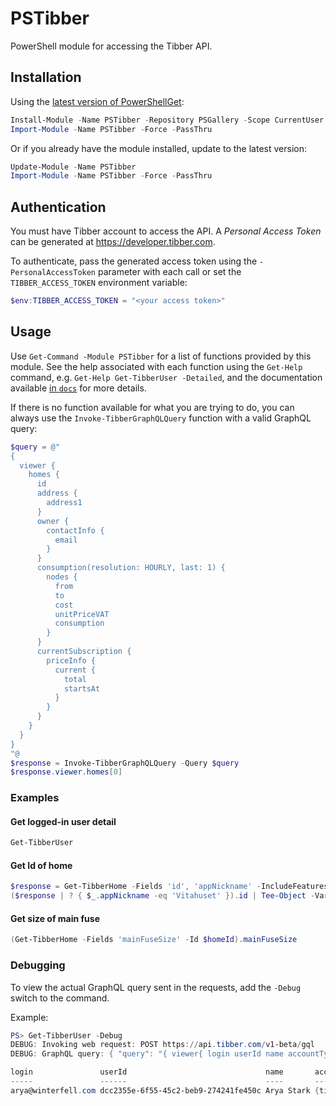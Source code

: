 # PSTibber

PowerShell module for accessing the Tibber API.

## Installation

Using the [latest version of PowerShellGet](https://www.powershellgallery.com/packages/PowerShellGet):

```powershell
Install-Module -Name PSTibber -Repository PSGallery -Scope CurrentUser -Force -PassThru
Import-Module -Name PSTibber -Force -PassThru
```

Or if you already have the module installed, update to the latest version:

```powershell
Update-Module -Name PSTibber
Import-Module -Name PSTibber -Force -PassThru
```

## Authentication

You must have Tibber account to access the API. A *Personal Access Token* can be generated at <https://developer.tibber.com>.

To authenticate, pass the generated access token using the `-PersonalAccessToken` parameter with each call or set the `TIBBER_ACCESS_TOKEN` environment variable:

```powershell
$env:TIBBER_ACCESS_TOKEN = "<your access token>"
```

## Usage

Use `Get-Command -Module PSTibber` for a list of functions provided by this module. See the help associated with each function using the `Get-Help` command, e.g. `Get-Help Get-TibberUser -Detailed`, and the documentation available [in `docs`](docs/) for more details.

If there is no function available for what you are trying to do, you can always use the `Invoke-TibberGraphQLQuery` function with a valid GraphQL query:

```powershell
$query = @"
{
  viewer {
    homes {
      id
      address {
        address1
      }
      owner {
        contactInfo {
          email
        }
      }
      consumption(resolution: HOURLY, last: 1) {
        nodes {
          from
          to
          cost
          unitPriceVAT
          consumption
        }
      }
      currentSubscription {
        priceInfo {
          current {
            total
            startsAt
          }
        }
      }
    }
  }
}
"@
$response = Invoke-TibberGraphQLQuery -Query $query
$response.viewer.homes[0]
```

### Examples

#### Get logged-in user detail

```powershell
Get-TibberUser
```

#### Get Id of home

```powershell
$response = Get-TibberHome -Fields 'id', 'appNickname' -IncludeFeatures
($response | ? { $_.appNickname -eq 'Vitahuset' }).id | Tee-Object -Variable homeId
```

#### Get size of main fuse

```powershell
(Get-TibberHome -Fields 'mainFuseSize' -Id $homeId).mainFuseSize
```

### Debugging

To view the actual GraphQL query sent in the requests, add the `-Debug` switch to the command.

Example:

```powershell
PS> Get-TibberUser -Debug
DEBUG: Invoking web request: POST https://api.tibber.com/v1-beta/gql
DEBUG: GraphQL query: { "query": "{ viewer{ login userId name accountType }}" }

login               userId                               name       accountType
-----               ------                               ----       -----------
arya@winterfell.com dcc2355e-6f55-45c2-beb9-274241fe450c Arya Stark {tibber, customer}
```
